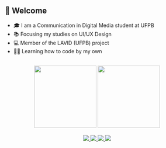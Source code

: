 ## 👋 Welcome
- 🎓 I am a Communication in Digital Media student at UFPB
- 📚 Focusing my studies on UI/UX Design
- 💻 Member of the LAVID (UFPB) project
- 👩‍💻 Learning how to code by my own
<br>

<div align="center"> 
 
 <img height="170em" src="https://github-readme-stats.vercel.app/api?username=aluizamendes&show_icons=true&theme=radical">
 <img height="170em" src="https://github-readme-stats.vercel.app/api/top-langs/?username=aluizamendes&layout=compact&theme=radical">

</div>
<br>
<div align="center">
 <a href="https://www.behance.net/aluizamendes"><img src="https://img.shields.io/badge/-Behance-blue?style=for-the-badge&logo=behance&logoColor=white"/>
 <a href="https://dribbble.com/aluizamendes"><img src="https://img.shields.io/badge/Dribbble-EA4C89?style=for-the-badge&logo=dribbble&logoColor=white"/>
 <a href="https://www.linkedin.com/in/aluizamendes/"><img src="https://img.shields.io/badge/LinkedIn-0077B5?style=for-the-badge&logo=linkedin&logoColor=white"/>
 <a href="https://www.instagram.com/luizamndes/"><img src="https://img.shields.io/badge/Instagram-E4405F?style=for-the-badge&logo=instagram&logoColor=white"/>
</div>
